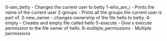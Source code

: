0-iam_betty - Changes the current user to betty
1-who_am_i - Prints the name of the current user
2-groups - Prints all the groups the current user is part of.
3-new_owner - changes ownership of the file hello to betty.
4-empty - Creates and empty file called hello
5-execute - Give s execute permission to the file owner of hello.
6-multiple_permissions - Multiple permissions
